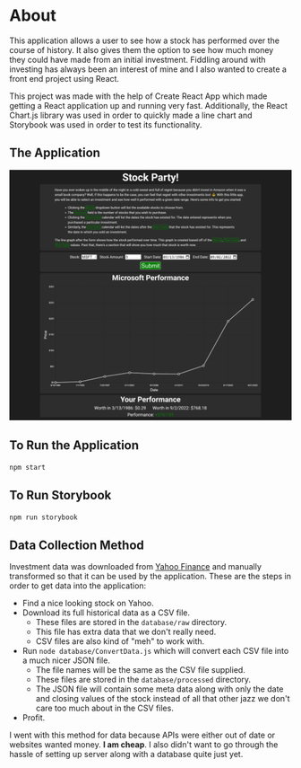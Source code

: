 # About

This application allows a user to see how a stock has performed over the course of history. It also gives them the
option to see how much money they could have made from an initial investment. Fiddling around with investing has always
been an interest of mine and I also wanted to create a front end project using React.

This project was made with the help of Create React App which made getting a React application up and running very fast.
Additionally, the React Chart.js library was used in order to quickly made a line chart and Storybook was used in order
to test its functionality.

## The Application

![Screenshot](src/misc/StockParty.png)

## To Run the Application

`npm start`

## To Run Storybook

`npm run storybook`

## Data Collection Method

Investment data was downloaded from [Yahoo Finance](https://finance.yahoo.com) and manually transformed so that it can
be used by the application. These are the steps in order to get data into the application:

* Find a nice looking stock on Yahoo.
* Download its full historical data as a CSV file.
  * These files are stored in the `database/raw` directory.
  * This file has extra data that we don't really need.
  * CSV files are also kind of "meh" to work with.
* Run `node database/ConvertData.js` which will convert each CSV file into a much nicer JSON file.
  * The file names will be the same as the CSV file supplied.
  * These files are stored in the `database/processed` directory.
  * The JSON file will contain some meta data along with only the date and closing values of the stock instead of all
  that other jazz we don't care too much about in the CSV files.
* Profit.

I went with this method for data because APIs were either out of date or websites wanted money. **I am cheap**. I also
didn't want to go through the hassle of setting up server along with a database quite just yet.
